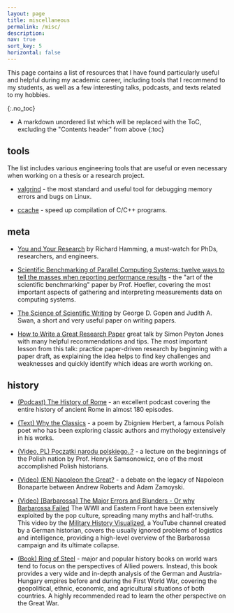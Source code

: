 ```yaml
---
layout: page
title: miscellaneous
permalink: /misc/
description: 
nav: true
sort_key: 5
horizontal: false
---
```


This page contains a list of resources that I have found particularly useful and helpful
during my academic career, including tools that I recommend to my students,
as well as a few interesting talks, podcasts, and texts related to my hobbies.

{:.no_toc}

* A markdown unordered list which will be replaced with the ToC, excluding the "Contents header" from above
{:toc}

## tools

The list includes various engineering tools that are useful or even necessary when working on
a thesis or a research project.

* [valgrind](https://www.valgrind.org/docs/manual/quick-start.html) - the most standard and useful tool for debugging 
memory errors and bugs on Linux.

* [ccache](https://ccache.dev/) - speed up compilation of C/C++ programs.

## meta

* [You and Your Research](https://www.youtube.com/watch?v=a1zDuOPkMSw) by Richard Hamming,
a must-watch for PhDs, researchers, and engineers.

* [Scientific Benchmarking of Parallel Computing Systems: twelve ways to tell the masses when reporting performance results](https://spcl.inf.ethz.ch/Teaching/2020-dphpc/hoefler-scientific-benchmarking.pdf) - the "art of the scientific benchmarking" paper
by Prof. Hoefler, covering the most important aspects of gathering and interpreting measurements
data on computing systems.

* [The Science of Scientific Writing](https://www.usenix.org/sites/default/files/gopen_and_swan_science_of_scientific_writing.pdf)
by George D. Gopen and Judith A. Swan, a short and very useful paper on writing papers.

* [How to Write a Great Research Paper](https://www.youtube.com/watch?v=VK51E3gHENc)
great talk by Simon Peyton Jones with many helpful recommendations and tips. The most important
lesson from this talk: practice paper-driven research by beginning with a paper draft,
as explaining the idea helps to find key challenges and weaknesses and quickly identify
which ideas are worth working on.

## history

* [(Podcast) The History of Rome](https://en.wikipedia.org/wiki/The_History_of_Rome_(podcast)) - an excellent
podcast covering the entire history of ancient Rome in almost 180 episodes.

* [(Text) Why the Classics](http://www.uvm.edu/~sgutman/Herbert.html) - a poem by Zbigniew Herbert,
a famous Polish poet who has been exploring classic authors and mythology extensively in his works.

* [(Video, PL) Początki narodu polskiego..?](https://www.youtube.com/watch?v=6d_U5RVw2iA) - a lecture
on the beginnings of the Polish nation by Prof. Henryk Samsonowicz, one of the most accomplished Polish historians.

* [(Video) (EN) Napoleon the Great?](https://www.youtube.com/watch?v=bxQ4TcTcPbI) - a debate
on the legacy of Napoleon Bonaparte between Andrew Roberts and Adam Zamoyski.

* [(Video) [Barbarossa] The Major Errors and Blunders - Or why Barbarossa Failed](https://www.youtube.com/watch?v=A_3R-Rkn_98)
The WWII and Eastern Front have been extensively exploited by the pop culture, spreading many
myths and half-truths. This video by the [Military History Visualized](https://www.youtube.com/c/MilitaryHistory/),
a YouTube channel created by a German historian, covers the usually ignored problems of logistics
and intelligence, providing a high-level overview of the Barbarossa campaign and its ultimate collapse.

* [(Book) Ring of Steel](https://en.wikipedia.org/wiki/Ring_of_Steel_(book)) - major and popular history books on
world wars tend to focus on the perspectives of Allied powers.
Instead, this book provides a very wide and in-depth analysis of the German and
Austria-Hungary empires before and during the First World War, covering the geopolitical, ethnic,
economic, and agricultural situations of both countries. A highly recommended read to learn the
other perspective on the Great War.
